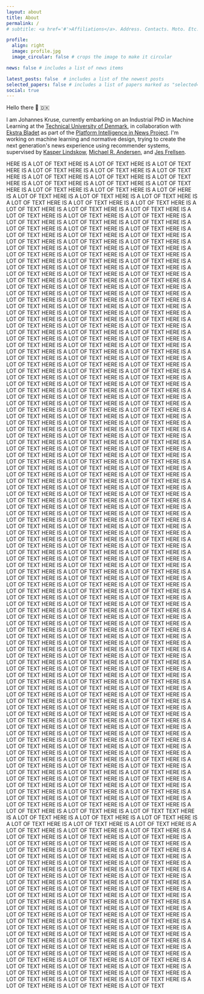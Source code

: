 ```yaml
---
layout: about
title: About
permalink: /
# subtitle: <a href='#'>Affiliations</a>. Address. Contacts. Moto. Etc.

profile:
  align: right
  image: profile.jpg
  image_circular: false # crops the image to make it circular

news: false # includes a list of news items

latest_posts: false  # includes a list of the newest posts
selected_papers: false # includes a list of papers marked as "selected={true}"announcements
social: true
---
```


Hello there 👋 🇩🇰 

I am Johannes Kruse, currently embarking on an Industrial PhD in Machine Learning at the [Technical University of Denmark](https://www.dtu.dk/english/), in collaboration with [Ekstra Bladet](https://ekstrabladet.dk/) as part of the [Platform Intelligence in News Project](https://www.cbs.dk/en/research/cbs-research-projects/research-projects-overview/e3092958-c64c-46f8-94db-36c92bd0b5ed). 
I'm working on machine learning and normative design, trying to create the next generation's news experience using recommender systems, supervised by 
[Kasper Lindskow](https://www.linkedin.com/in/kasper-lindskow-6bb2089/?originalSubdomain=dk), 
[Michael R. Andersen](https://scholar.google.dk/citations?user=cOrfSmIAAAAJ&hl=en), and 
[Jes Frellsen](https://frellsen.org/).


HERE IS A LOT OF TEXT HERE IS A LOT OF TEXT HERE IS A LOT OF TEXT HERE IS A LOT OF TEXT HERE IS A LOT OF TEXT HERE IS A LOT OF TEXT HERE IS A LOT OF TEXT HERE IS A LOT OF TEXT HERE IS A LOT OF TEXT HERE IS A LOT OF TEXT HERE IS A LOT OF TEXT HERE IS A LOT OF TEXT HERE IS A LOT OF TEXT HERE IS A LOT OF TEXT HERE IS A LOT OF HERE IS A LOT OF TEXT HERE IS A LOT OF TEXT HERE IS A LOT OF TEXT HERE IS A LOT OF TEXT HERE IS A LOT OF TEXT HERE IS A LOT OF TEXT HERE IS A LOT OF TEXT HERE IS A LOT OF TEXT HERE IS A LOT OF TEXT HERE IS A LOT OF TEXT HERE IS A LOT OF TEXT HERE IS A LOT OF TEXT HERE IS A LOT OF TEXT HERE IS A LOT OF TEXT HERE IS A LOT OF TEXT HERE IS A LOT OF TEXT HERE IS A LOT OF TEXT HERE IS A LOT OF TEXT HERE IS A LOT OF TEXT HERE IS A LOT OF TEXT HERE IS A LOT OF TEXT HERE IS A LOT OF TEXT HERE IS A LOT OF TEXT HERE IS A LOT OF TEXT HERE IS A LOT OF TEXT HERE IS A LOT OF TEXT HERE IS A LOT OF TEXT HERE IS A LOT OF TEXT HERE IS A LOT OF TEXT HERE IS A LOT OF TEXT HERE IS A LOT OF TEXT HERE IS A LOT OF TEXT HERE IS A LOT OF TEXT HERE IS A LOT OF TEXT HERE IS A LOT OF TEXT HERE IS A LOT OF TEXT HERE IS A LOT OF TEXT HERE IS A LOT OF TEXT HERE IS A LOT OF TEXT HERE IS A LOT OF TEXT HERE IS A LOT OF TEXT HERE IS A LOT OF TEXT HERE IS A LOT OF TEXT HERE IS A LOT OF TEXT HERE IS A LOT OF TEXT HERE IS A LOT OF TEXT HERE IS A LOT OF TEXT HERE IS A LOT OF TEXT HERE IS A LOT OF TEXT HERE IS A LOT OF TEXT HERE IS A LOT OF TEXT HERE IS A LOT OF TEXT HERE IS A LOT OF TEXT HERE IS A LOT OF TEXT HERE IS A LOT OF TEXT HERE IS A LOT OF TEXT HERE IS A LOT OF TEXT HERE IS A LOT OF TEXT HERE IS A LOT OF TEXT HERE IS A LOT OF TEXT HERE IS A LOT OF TEXT HERE IS A LOT OF TEXT HERE IS A LOT OF TEXT HERE IS A LOT OF TEXT HERE IS A LOT OF TEXT HERE IS A LOT OF TEXT HERE IS A LOT OF TEXT HERE IS A LOT OF TEXT HERE IS A LOT OF TEXT HERE IS A LOT OF TEXT HERE IS A LOT OF TEXT HERE IS A LOT OF TEXT HERE IS A LOT OF TEXT HERE IS A LOT OF TEXT HERE IS A LOT OF TEXT HERE IS A LOT OF TEXT HERE IS A LOT OF TEXT HERE IS A LOT OF TEXT HERE IS A LOT OF TEXT HERE IS A LOT OF TEXT HERE IS A LOT OF TEXT HERE IS A LOT OF TEXT HERE IS A LOT OF TEXT HERE IS A LOT OF TEXT HERE IS A LOT OF TEXT HERE IS A LOT OF TEXT HERE IS A LOT OF TEXT HERE IS A LOT OF TEXT HERE IS A LOT OF TEXT HERE IS A LOT OF TEXT HERE IS A LOT OF TEXT HERE IS A LOT OF TEXT HERE IS A LOT OF TEXT HERE IS A LOT OF TEXT HERE IS A LOT OF TEXT HERE IS A LOT OF TEXT HERE IS A LOT OF TEXT HERE IS A LOT OF TEXT HERE IS A LOT OF TEXT HERE IS A LOT OF TEXT HERE IS A LOT OF TEXT HERE IS A LOT OF TEXT HERE IS A LOT OF TEXT HERE IS A LOT OF TEXT HERE IS A LOT OF TEXT HERE IS A LOT OF TEXT HERE IS A LOT OF TEXT HERE IS A LOT OF TEXT HERE IS A LOT OF TEXT HERE IS A LOT OF TEXT HERE IS A LOT OF TEXT HERE IS A LOT OF TEXT HERE IS A LOT OF TEXT HERE IS A LOT OF TEXT HERE IS A LOT OF TEXT HERE IS A LOT OF TEXT HERE IS A LOT OF TEXT HERE IS A LOT OF TEXT HERE IS A LOT OF TEXT HERE IS A LOT OF TEXT HERE IS A LOT OF TEXT HERE IS A LOT OF TEXT HERE IS A LOT OF TEXT HERE IS A LOT OF TEXT HERE IS A LOT OF TEXT HERE IS A LOT OF TEXT HERE IS A LOT OF TEXT HERE IS A LOT OF TEXT HERE IS A LOT OF TEXT HERE IS A LOT OF TEXT HERE IS A LOT OF TEXT HERE IS A LOT OF TEXT HERE IS A LOT OF TEXT HERE IS A LOT OF TEXT HERE IS A LOT OF TEXT HERE IS A LOT OF TEXT HERE IS A LOT OF TEXT HERE IS A LOT OF TEXT HERE IS A LOT OF TEXT HERE IS A LOT OF TEXT HERE IS A LOT OF TEXT HERE IS A LOT OF TEXT HERE IS A LOT OF TEXT HERE IS A LOT OF TEXT HERE IS A LOT OF TEXT HERE IS A LOT OF TEXT HERE IS A LOT OF TEXT HERE IS A LOT OF TEXT HERE IS A LOT OF TEXT HERE IS A LOT OF TEXT HERE IS A LOT OF TEXT HERE IS A LOT OF TEXT HERE IS A LOT OF TEXT HERE IS A LOT OF TEXT HERE IS A LOT OF TEXT HERE IS A LOT OF TEXT HERE IS A LOT OF TEXT HERE IS A LOT OF TEXT HERE IS A LOT OF TEXT HERE IS A LOT OF TEXT HERE IS A LOT OF TEXT HERE IS A LOT OF TEXT HERE IS A LOT OF TEXT HERE IS A LOT OF TEXT HERE IS A LOT OF TEXT HERE IS A LOT OF TEXT HERE IS A LOT OF TEXT HERE IS A LOT OF TEXT HERE IS A LOT OF TEXT HERE IS A LOT OF TEXT HERE IS A LOT OF TEXT HERE IS A LOT OF TEXT HERE IS A LOT OF TEXT HERE IS A LOT OF TEXT HERE IS A LOT OF TEXT HERE IS A LOT OF TEXT HERE IS A LOT OF TEXT HERE IS A LOT OF TEXT HERE IS A LOT OF TEXT HERE IS A LOT OF TEXT HERE IS A LOT OF TEXT HERE IS A LOT OF TEXT HERE IS A LOT OF TEXT HERE IS A LOT OF TEXT HERE IS A LOT OF TEXT HERE IS A LOT OF TEXT HERE IS A LOT OF TEXT HERE IS A LOT OF TEXT HERE IS A LOT OF TEXT HERE IS A LOT OF TEXT HERE IS A LOT OF TEXT HERE IS A LOT OF TEXT HERE IS A LOT OF TEXT HERE IS A LOT OF TEXT HERE IS A LOT OF TEXT HERE IS A LOT OF TEXT HERE IS A LOT OF TEXT HERE IS A LOT OF TEXT HERE IS A LOT OF TEXT HERE IS A LOT OF TEXT HERE IS A LOT OF TEXT HERE IS A LOT OF TEXT HERE IS A LOT OF TEXT HERE IS A LOT OF TEXT HERE IS A LOT OF TEXT HERE IS A LOT OF TEXT HERE IS A LOT OF TEXT HERE IS A LOT OF TEXT HERE IS A LOT OF TEXT HERE IS A LOT OF TEXT HERE IS A LOT OF TEXT HERE IS A LOT OF TEXT HERE IS A LOT OF TEXT HERE IS A LOT OF TEXT HERE IS A LOT OF TEXT HERE IS A LOT OF TEXT HERE IS A LOT OF TEXT HERE IS A LOT OF TEXT HERE IS A LOT OF TEXT HERE IS A LOT OF TEXT HERE IS A LOT OF TEXT HERE IS A LOT OF TEXT HERE IS A LOT OF TEXT HERE IS A LOT OF TEXT HERE IS A LOT OF TEXT HERE IS A LOT OF TEXT HERE IS A LOT OF TEXT HERE IS A LOT OF TEXT HERE IS A LOT OF TEXT HERE IS A LOT OF TEXT HERE IS A LOT OF TEXT HERE IS A LOT OF TEXT HERE IS A LOT OF TEXT HERE IS A LOT OF TEXT HERE IS A LOT OF TEXT HERE IS A LOT OF TEXT HERE IS A LOT OF TEXT HERE IS A LOT OF TEXT HERE IS A LOT OF TEXT HERE IS A LOT OF TEXT HERE IS A LOT OF TEXT HERE IS A LOT OF TEXT HERE IS A LOT OF TEXT HERE IS A LOT OF TEXT HERE IS A LOT OF TEXT HERE IS A LOT OF TEXT HERE IS A LOT OF TEXT HERE IS A LOT OF TEXT HERE IS A LOT OF TEXT HERE IS A LOT OF TEXT HERE IS A LOT OF TEXT HERE IS A LOT OF TEXT HERE IS A LOT OF TEXT HERE IS A LOT OF TEXT HERE IS A LOT OF TEXT HERE IS A LOT OF TEXT HERE IS A LOT OF TEXT HERE IS A LOT OF TEXT HERE IS A LOT OF TEXT HERE IS A LOT OF TEXT HERE IS A LOT OF TEXT HERE IS A LOT OF TEXT HERE IS A LOT OF TEXT HERE IS A LOT OF TEXT HERE IS A LOT OF TEXT HERE IS A LOT OF TEXT HERE IS A LOT OF TEXT HERE IS A LOT OF TEXT HERE IS A LOT OF TEXT HERE IS A LOT OF TEXT HERE IS A LOT OF TEXT HERE IS A LOT OF TEXT HERE IS A LOT OF TEXT HERE IS A LOT OF TEXT HERE IS A LOT OF TEXT HERE IS A LOT OF TEXT HERE IS A LOT OF TEXT HERE IS A LOT OF TEXT HERE IS A LOT OF TEXT HERE IS A LOT OF TEXT HERE IS A LOT OF TEXT HERE IS A LOT OF TEXT HERE IS A LOT OF TEXT HERE IS A LOT OF TEXT HERE IS A LOT OF TEXT HERE IS A LOT OF TEXT HERE IS A LOT OF TEXT HERE IS A LOT OF TEXT TEXT HERE IS A LOT OF TEXT HERE IS A LOT OF TEXT HERE IS A LOT OF TEXT HERE IS A LOT OF TEXT HERE IS A LOT OF TEXT HERE IS A LOT OF TEXT HERE IS A LOT OF TEXT HERE IS A LOT OF TEXT HERE IS A LOT OF TEXT HERE IS A LOT OF TEXT HERE IS A LOT OF TEXT HERE IS A LOT OF TEXT HERE IS A LOT OF TEXT HERE IS A LOT OF TEXT HERE IS A LOT OF TEXT HERE IS A LOT OF TEXT HERE IS A LOT OF TEXT HERE IS A LOT OF TEXT HERE IS A LOT OF TEXT HERE IS A LOT OF TEXT HERE IS A LOT OF TEXT HERE IS A LOT OF TEXT HERE IS A LOT OF TEXT HERE IS A LOT OF TEXT HERE IS A LOT OF TEXT HERE IS A LOT OF TEXT HERE IS A LOT OF TEXT HERE IS A LOT OF TEXT HERE IS A LOT OF TEXT HERE IS A LOT OF TEXT HERE IS A LOT OF TEXT HERE IS A LOT OF TEXT HERE IS A LOT OF TEXT HERE IS A LOT OF TEXT HERE IS A LOT OF TEXT HERE IS A LOT OF TEXT HERE IS A LOT OF TEXT HERE IS A LOT OF TEXT HERE IS A LOT OF TEXT HERE IS A LOT OF TEXT HERE IS A LOT OF TEXT HERE IS A LOT OF TEXT HERE IS A LOT OF TEXT HERE IS A LOT OF TEXT HERE IS A LOT OF TEXT HERE IS A LOT OF TEXT HERE IS A LOT OF TEXT HERE IS A LOT OF TEXT HERE IS A LOT OF TEXT HERE IS A LOT OF TEXT HERE IS A LOT OF TEXT HERE IS A LOT OF TEXT HERE IS A LOT OF TEXT HERE IS A LOT OF TEXT HERE IS A LOT OF TEXT HERE IS A LOT OF TEXT HERE IS A LOT OF TEXT HERE IS A LOT OF TEXT HERE IS A LOT OF TEXT HERE IS A LOT OF TEXT HERE IS A LOT OF TEXT HERE IS A LOT OF TEXT HERE IS A LOT OF TEXT HERE IS A LOT OF TEXT HERE IS A LOT OF TEXT HERE IS A LOT OF TEXT HERE IS A LOT OF TEXT HERE IS A LOT OF TEXT HERE IS A LOT OF TEXT HERE IS A LOT OF TEXT HERE IS A LOT OF TEXT HERE IS A LOT OF TEXT HERE IS A LOT OF TEXT HERE IS A LOT OF TEXT HERE IS A LOT OF TEXT HERE IS A LOT OF TEXT HERE IS A LOT OF TEXT HERE IS A LOT OF TEXT HERE IS A LOT OF TEXT HERE IS A LOT OF TEXT HERE IS A LOT OF TEXT 

<!-- 
TODO: 
- Add social in the text instead
- Add my news 
- Add awards to Research
- Make About/Home
-->